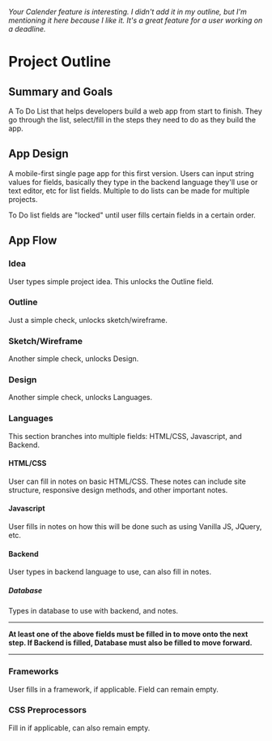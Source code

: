 *Your Calender feature is interesting. I didn't add it in my outline, but I'm mentioning it here because I like it. It's a great feature for a user working on a deadline.*


# Project Outline


## Summary and Goals
A To Do List that helps developers build a web app from start to finish. They go through the list, select/fill in the steps they need to do as they build the app.

## App Design
A mobile-first single page app for this first version. Users can input string values for fields, basically they type in the backend language they'll use or text editor, etc for list fields. Multiple to do lists can be made for multiple projects.

To Do list fields are "locked" until user fills certain fields in a certain order.

## App Flow

### Idea
User types simple project idea. This unlocks the Outline field.

### Outline
Just a simple check, unlocks sketch/wireframe.

### Sketch/Wireframe
Another simple check, unlocks Design.

### Design
Another simple check, unlocks Languages.

### Languages
This section branches into multiple fields: HTML/CSS, Javascript, and Backend.

#### HTML/CSS
User can fill in notes on basic HTML/CSS. These notes can include site structure, responsive design methods, and other important notes.

#### Javascript
User fills in notes on how this will be done such as using Vanilla JS, JQuery, etc.


#### Backend
User types in backend language to use, can also fill in notes.

##### Database
Types in database to use with backend, and notes.

---

**At least one of the above fields must be filled in to move onto the next step. If Backend is filled, Database must also be filled to move forward.**

---

### Frameworks
User fills in a framework, if applicable. Field can remain empty.

### CSS Preprocessors
Fill in if applicable, can also remain empty.